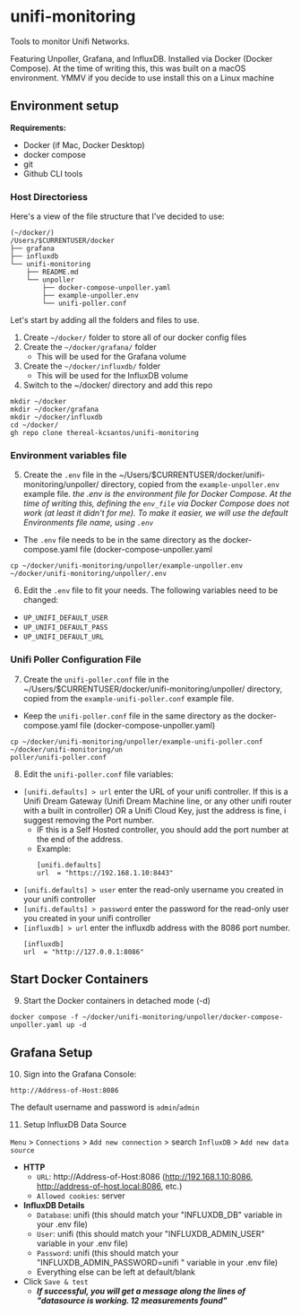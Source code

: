 # unifi-monitoring
Tools to monitor Unifi Networks.

Featuring Unpoller, Grafana, and InfluxDB. Installed via Docker (Docker Compose). At the time of writing this, this was built on a macOS environment. YMMV if you decide to use install this on a Linux machine

## Environment setup

**Requirements:**
- Docker (if Mac, Docker Desktop)
- docker compose
- git
- Github CLI tools

### Host Directoriess
Here's a view of the file structure that I've decided to use:

```
(~/docker/)
/Users/$CURRENTUSER/docker
├── grafana
├── influxdb
└── unifi-monitoring
    ├── README.md
    └── unpoller
        ├── docker-compose-unpoller.yaml
        ├── example-unpoller.env
        └── unifi-poller.conf
```

Let's start by adding all the folders and files to use.

1. Create `~/docker/` folder to store all of our docker config files
2. Create the `~/docker/grafana/` folder
    - This will be used for the Grafana volume
3.  Create the `~/docker/influxdb/` folder
    - This will be used for the InfluxDB volume
4. Switch to the ~/docker/ directory and add this repo
```
mkdir ~/docker
mkdir ~/docker/grafana
mkdir ~/docker/influxdb
cd ~/docker/
gh repo clone thereal-kcsantos/unifi-monitoring

```
### Environment variables file
5. Create the `.env` file in the ~/Users/$CURRENTUSER/docker/unifi-monitoring/unpoller/ directory, copied from the `example-unpoller.env` example file.
_the .env is the environment file for Docker Compose. At the time of writing this, defining the `env_file` via Docker Compose does not work (at least it didn't for me). To make it easier, we will use the default Environments file name, using  `.env`_
- The `.env` file needs to be in the same directory as the docker-compose.yaml file (docker-compose-unpoller.yaml
```
cp ~/docker/unifi-monitoring/unpoller/example-unpoller.env ~/docker/unifi-monitoring/unpoller/.env
```

6. Edit the `.env` file to fit your needs. The following variables need to be changed:
    
- `UP_UNIFI_DEFAULT_USER`
- `UP_UNIFI_DEFAULT_PASS`
- `UP_UNIFI_DEFAULT_URL`

### Unifi Poller Configuration File
7. Create the `unifi-poller.conf` file in the ~/Users/$CURRENTUSER/docker/unifi-monitoring/unpoller/ directory, copied from the `example-unifi-poller.conf` example file.

- Keep the `unifi-poller.conf` file in the same directory as the docker-compose.yaml file (docker-compose-unpoller.yaml)

```
cp ~/docker/unifi-monitoring/unpoller/example-unifi-poller.conf ~/docker/unifi-monitoring/un
poller/unifi-poller.conf
```

8. Edit the `unifi-poller.conf` file variables:
- `[unifi.defaults] > url` enter the URL of your unifi controller. If this is a Unifi Dream Gateway (Unifi Dream Machine line, or any other unifi router with a built in controller) OR a Unifi Cloud Key, just the address is fine, i suggest removing the Port number.
    - IF this is a Self Hosted controller, you should add the port number at the end of the address.
     - Example:
       ```
       [unifi.defaults]
       url  = "https://192.168.1.10:8443"
       ```
-  `[unifi.defaults] > user` enter the read-only username you created in your unifi controller
-  `[unifi.defaults] > password` enter the password for the read-only user you created in your unifi controller
-  `[influxdb] > url` enter the influxdb address with the 8086 port number.
    ```
    [influxdb]
    url  = "http://127.0.0.1:8086"
    ```


## Start Docker Containers

9. Start the Docker containers in detached mode (-d)

```
docker compose -f ~/docker/unifi-monitoring/unpoller/docker-compose-unpoller.yaml up -d
```

## Grafana Setup

10. Sign into the Grafana Console:

`http://Address-of-Host:8086`

The default username and password is `admin`/`admin`

11. Setup InfluxDB Data Source

`Menu` > `Connections` > `Add new connection` > search `InfluxDB` > `Add new data source`
- **HTTP** 
    - `URL`: http://Address-of-Host:8086 (http://192.168.1.10:8086, http://address-of-host.local:8086, etc.)
    - `Allowed cookies`: server
- **InfluxDB Details**
    - `Database`: unifi (this should match your "INFLUXDB_DB" variable in your .env file)
    - `User`: unifi (this should match your "INFLUXDB_ADMIN_USER" variable in your .env file)
    - `Password`: unifi (this should match your "INFLUXDB_ADMIN_PASSWORD=unifi
" variable in your .env file)
    - Everything else can be left at default/blank
- Click `Save & test`
    * **_If successful, you will get a message along the lines of "datasource is working. 12 measurements found"_**









